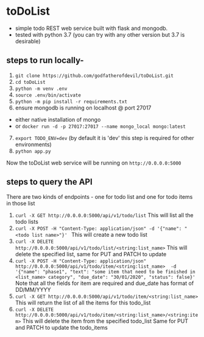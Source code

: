 # toDoList #
* simple todo REST web service built with flask and mongodb.
* tested with python 3.7 (you can try with any other version but 3.7 is desirable)
## steps to run locally-
1. `git clone https://github.com/godfatherofdevil/toDoList.git`
2. `cd toDoList`
3. `python -m venv .env`
4. `source .env/bin/activate`
5. `python -m pip install -r requirements.txt`
6. ensure mongodb is running on localhost @ port 27017
 * either native installation of mongo
 * or `docker run -d -p 27017:27017 --name mongo_local mongo:latest`
 7. `export TODO_ENV=dev` (by default it is 'dev' this step is required for other environments)
 8. `python app.py`
 
 Now the toDoList web service will be running on `http://0.0.0.0:5000`
 
 ## steps to query the API
 There are two kinds of endpoints - one for todo list and one for todo items in those list
 1. `curl -X GET http://0.0.0.0:5000/api/v1/todo/list` 
 This will list all the todo lists
 2. `curl -X POST -H "Content-Type: application/json" -d '{"name": "<todo list name>"}' `
 This will create a new todo list 
 3. `curl -X DELETE http://0.0.0.0:5000/api/v1/todo/list/<string:list_name>`
 This will delete the specified list, same for PUT and PATCH to update
 4. `curl -X POST -H "Content-Type: application/json" http://0.0.0.0:5000/api/v1/todo/item/<string:list_name> 
 -d '{"name": "phase1", "text": "some item that need to be finished in <list_name> category", "due_date": "30/01/2020", "status": false}'`
 Note that all the fields for item are required and due_date has format of DD/MM/YYYY
 5. `curl -X GET http://0.0.0.0:5000/api/v1/todo/item/<string:list_name>`
 This will return the list of all the items for this todo_list
 6. `curl -X DELETE http://0.0.0.0:5000/api/v1/todo/item/<string:list_name>/<string:item>`
 This will delete the item from the specified todo_list
 Same for PUT and PATCH to update the todo_items

